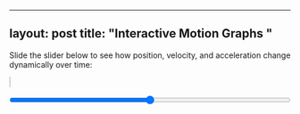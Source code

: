 
---
layout: post
title: "Interactive Motion Graphs "
---

<p>Slide the slider below to see how position, velocity, and acceleration change dynamically over time:</p>

<div class="motion-graph-container">
  <canvas id="canvas" width="1000" height="600"></canvas>
  <input type="range" id="slider" min="0" max="100" value="50">
</div>

<style>
  .motion-graph-container {
    max-width: 1000px;
    margin: 0 auto;
  }

  canvas {
    width: 100%;
    height: auto;
    border: 1px solid #ccc;
  }

  #slider {
    width: 100%;
    margin: 1rem auto;
    display: block;
  }
</style>

<script>
  const slider = document.getElementById("slider");
  const canvas = document.getElementById("canvas");
  const ctx = canvas.getContext("2d");

  let data = [];
  let lastTime = performance.now();
  let lastPos = +slider.value;
  let lastVel = 0;
  const MAX_POINTS = 300;

  function updateData() {
    const now = performance.now();
    const dt = (now - lastTime) / 1000;
    const pos = +slider.value;
    const vel = (pos - lastPos) / dt;
    const acc = (vel - lastVel) / dt;
    data.push({ t: now / 1000, pos, vel, acc });
    if (data.length > MAX_POINTS) data.shift();
    lastTime = now;
    lastPos = pos;
    lastVel = vel;
  }

  function drawGraph(values, yOffset, label, color, graphHeight, width) {
    ctx.save();
    ctx.translate(0, yOffset);
    ctx.fillStyle = "#f9f9f9";
    ctx.fillRect(0, 0, width, graphHeight);
    ctx.strokeStyle = "#000";
    ctx.strokeRect(0, 0, width, graphHeight);
    ctx.fillStyle = "#000";
    ctx.fillText(label, 10, 15);
    ctx.beginPath();
    ctx.strokeStyle = color;

    const max = Math.max(...values.map(v => Math.abs(v))) || 1;

    for (let i = 0; i < values.length; i++) {
      const x = (i / MAX_POINTS) * width;
      const y = graphHeight / 2 - (values[i] / max) * (graphHeight / 2) * 0.9;
      if (i === 0) ctx.moveTo(x, y);
      else ctx.lineTo(x, y);
    }

    ctx.stroke();
    ctx.restore();
  }

  function draw() {
    updateData();
    const width = canvas.clientWidth;
    const height = canvas.clientHeight;
    canvas.width = width;
    canvas.height = height;

    const graphHeight = height / 3;

    ctx.clearRect(0, 0, width, height);

    function smooth(array, windowSize = 5) {
      const result = [];
      for (let i = 0; i < array.length; i++) {
        const start = Math.max(0, i - windowSize + 1);
        const slice = array.slice(start, i + 1);
        const avg = slice.reduce((sum, val) => sum + val, 0) / slice.length;
        result.push(avg);
     }
     return result;
    }

// Smooth the raw data
const positions = smooth(data.map(d => d.pos));
const velocities = smooth(data.map(d => d.vel));
const accelerations = smooth(data.map(d => d.acc));

    drawGraph(positions, 0, "Position", "blue", graphHeight, width);
    drawGraph(velocities, graphHeight, "Velocity", "green", graphHeight, width);
    drawGraph(accelerations, 2 * graphHeight, "Acceleration", "red", graphHeight, width);

    requestAnimationFrame(draw);
  }

  draw();
</script>

